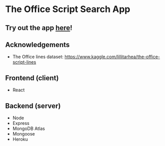 # The Office Script Search App

## Try out the app [here](https://frozen-fortress-97960.herokuapp.com)!

## Acknowledgements
- The Office lines dataset: https://www.kaggle.com/lillitarhea/the-office-script-lines

## Frontend (client)
- React

## Backend (server)
- Node
- Express
- MongoDB Atlas
- Mongoose
- Heroku